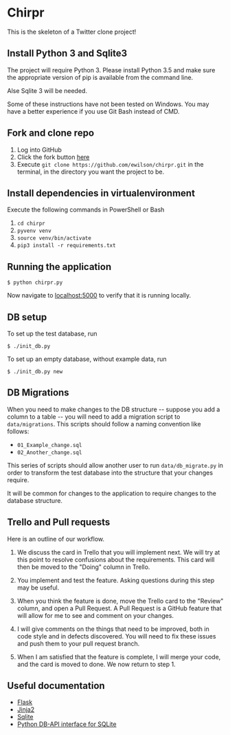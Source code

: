 # Chirpr

This is the skeleton of a Twitter clone project!

## Install Python 3 and Sqlite3

The project will require Python 3. Please install Python 3.5 and make sure the appropriate version of pip is available
from the command line. 

Alse Sqlite 3 will be needed.

Some of these instructions have not been tested on Windows. You may have a better experience if you use Git Bash
instead of CMD.

## Fork and clone repo

1. Log into GitHub
1. Click the fork button [here](https://github.com/ewilson/chirpr)
1. Execute `git clone https://github.com/ewilson/chirpr.git` in the terminal, in the directory you want the project to be.

## Install dependencies in virtualenvironment

Execute the following commands in PowerShell or Bash

1. `cd chirpr`
1. `pyvenv venv`
1. `source venv/bin/activate`
1. `pip3 install -r requirements.txt`

## Running the application

    $ python chirpr.py

Now navigate to [localhost:5000](http://localhost:5000/) to verify that it is running locally. 

## DB setup

To set up the test database, run

    $ ./init_db.py

To set up an empty database, without example data, run

    $ ./init_db.py new

## DB Migrations

When you need to make changes to the DB structure -- suppose you add a column to a table --
you will need to add a migration script to `data/migrations`. This scripts should follow a naming
convention like follows:

- `01_Example_change.sql`
- `02_Another_change.sql`

This series of scripts should allow another user to run `data/db_migrate.py` in order to transform
the test database into the structure that your changes require.

It will be common for changes to the application to require changes to the database structure.

## Trello and Pull requests 

Here is an outline of our workflow.

1. We discuss the card in Trello that you will implement next. We will try at this point
to resolve confusions about the requirements. This card will then be moved to the "Doing" column
in Trello.

2. You implement and test the feature. Asking questions during this step may be useful.

3. When you think the feature is done, move the Trello card to the "Review" column, and open a
Pull Request. A Pull Request is a GitHub feature that will allow for me to see and comment on your
changes.

4. I will give comments on the things that need to be improved, both in code style and in defects
discovered. You will need to fix these issues and push them to your pull request branch.

5. When I am satisfied that the feature is complete, I will merge your code, and the card is moved to done.
We now return to step 1.

## Useful documentation

- [Flask](http://flask.pocoo.org/docs/0.11/)
- [Jinja2](http://jinja.pocoo.org/docs/dev/)
- [Sqlite](https://sqlite.org/docs.html)
- [Python DB-API interface for SQLite](https://docs.python.org/3/library/sqlite3.html)
